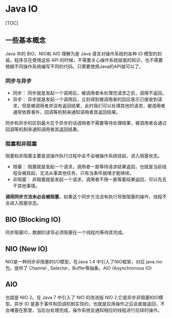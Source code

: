 # Java IO

[TOC]

## 一些基本概念

Java 中的 BIO、NIO和 AIO 理解为是 Java 语言对操作系统的各种 IO 模型的封装。程序员在使用这些 API 的时候，不需要关心操作系统层面的知识，也不需要根据不同操作系统编写不同的代码。只需要使用Java的API就可以了。

### 同步与异步

- 同步： 同步就是发起一个调用后，被调用者未处理完请求之前，调用不返回。
- 异步： 异步就是发起一个调用后，立刻得到被调用者的回应表示已接收到请求，但是被调用者并没有返回结果，此时我们可以处理其他的请求，被调用者通常依靠事件，回调等机制来通知调用者其返回结果。

同步和异步的区别最大在于异步的话调用者不需要等待处理结果，被调用者会通过回调等机制来通知调用者其返回结果。

### 阻塞和非阻塞

阻塞和非阻塞主要是说操作执行过程中会不会被操作系统挂起，进入阻塞状态。

- 阻塞： 阻塞就是发起一个请求，调用者一直等待请求结果返回，也就是当前线程会被挂起，无法从事其他任务，只有当条件就绪才能继续。
- 非阻塞： 非阻塞就是发起一个请求，调用者不用一直等着结果返回，可以先去干其他事情。

**调用同步方法未必会被阻塞**，如果这个同步方法没有执行导致阻塞的操作，线程不会进入阻塞状态。

## BIO (Blocking IO)

同步阻塞IO，数据的读写必须阻塞在一个线程内等待其完成。

## NIO (New IO)

NIO是一种同步非阻塞的I/O模型，在Java 1.4 中引入了NIO框架，对应 java.nio 包，提供了 Channel , Selector，Buffer等抽象。AIO (Asynchronous IO)

## AIO

也就是 NIO 2。在 Java 7 中引入了 NIO 的改进版 NIO 2,它是异步非阻塞的IO模型。异步 IO 是基于事件和回调机制实现的，也就是应用操作之后会直接返回，不会堵塞在那里，当后台处理完成，操作系统会通知相应的线程进行后续的操作。
